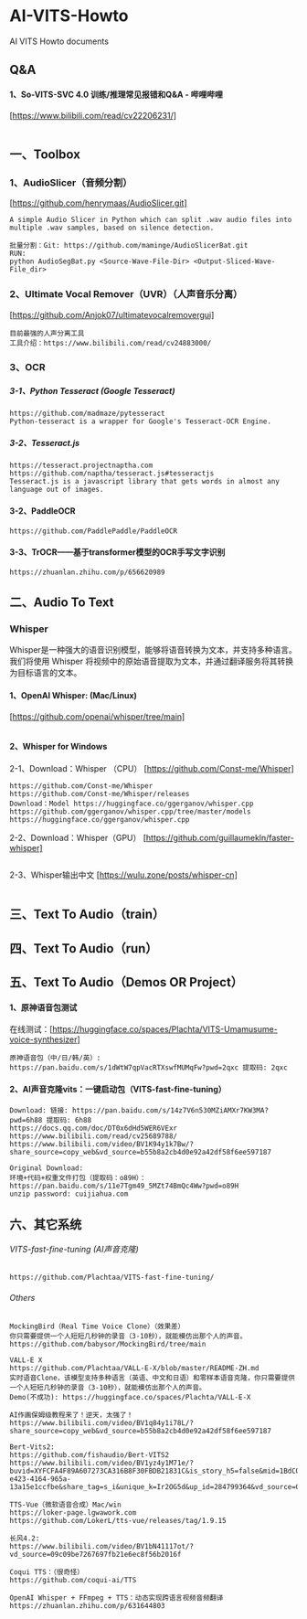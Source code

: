 # AI-VITS-Howto
AI VITS Howto documents

## Q&A
#### 1、So-VITS-SVC 4.0 训练/推理常见报错和Q&A - 哔哩哔哩
[https://www.bilibili.com/read/cv22206231/]
```

```

## 一、Toolbox

### 1、AudioSlicer（音频分割）
[https://github.com/henrymaas/AudioSlicer.git]
```
A simple Audio Slicer in Python which can split .wav audio files into multiple .wav samples, based on silence detection.

批量分割：Git: https://github.com/maminge/AudioSlicerBat.git
RUN:
python AudioSegBat.py <Source-Wave-File-Dir> <Output-Sliced-Wave-File_dir>
```

### 2、Ultimate Vocal Remover（UVR）（人声音乐分离）
[https://github.com/Anjok07/ultimatevocalremovergui]
```
目前最强的人声分离工具
工具介绍：https://www.bilibili.com/read/cv24883000/
```

### 3、OCR

##### 3-1、Python Tesseract (Google Tesseract)
```
https://github.com/madmaze/pytesseract
Python-tesseract is a wrapper for Google's Tesseract-OCR Engine.
```
##### 3-2、Tesseract.js
```
https://tesseract.projectnaptha.com
https://github.com/naptha/tesseract.js#tesseractjs
Tesseract.js is a javascript library that gets words in almost any language out of images.
```

#### 3-2、PaddleOCR
```
https://github.com/PaddlePaddle/PaddleOCR
```

#### 3-3、TrOCR——基于transformer模型的OCR手写文字识别
```
https://zhuanlan.zhihu.com/p/656620989
```

## 二、Audio To Text
### Whisper<br>
Whisper是一种强大的语音识别模型，能够将语音转换为文本，并支持多种语言。我们将使用 Whisper 将视频中的原始语音提取为文本，并通过翻译服务将其转换为目标语言的文本。

#### 1、OpenAI Whisper: (Mac/Linux)
[https://github.com/openai/whisper/tree/main]
```
```
#### 2、Whisper for Windows
2-1、Download：Whisper （CPU）
[https://github.com/Const-me/Whisper]
```
https://github.com/Const-me/Whisper
https://github.com/Const-me/Whisper/releases
Download：Model https://huggingface.co/ggerganov/whisper.cpp
https://github.com/ggerganov/whisper.cpp/tree/master/models
https://huggingface.co/ggerganov/whisper.cpp
```
2-2、Download：Whisper（GPU）
[https://github.com/guillaumekln/faster-whisper]
```
```
2-3、Whisper输出中文
[https://wulu.zone/posts/whisper-cn]
```
```

## 三、Text To Audio（train）

## 四、Text To Audio（run）

## 五、Text To Audio（Demos OR Project）
#### 1、原神语音包测试
在线测试：[https://huggingface.co/spaces/Plachta/VITS-Umamusume-voice-synthesizer]
```
原神语音包（中/日/韩/英）: https://pan.baidu.com/s/1dWtW7qpVacRTXswfMUMqFw?pwd=2qxc 提取码: 2qxc 
```
#### 2、AI声音克隆vits：一键启动包（VITS-fast-fine-tuning）

```
Download: 链接: https://pan.baidu.com/s/14z7V6n530MZiAMXr7KW3MA?pwd=6h88 提取码: 6h88 
https://docs.qq.com/doc/DT0x6dHd5WER6VExr
https://www.bilibili.com/read/cv25689788/
https://www.bilibili.com/video/BV1K94y1k7Bw/?share_source=copy_web&vd_source=b55b8a2cb4d0e92a42df58f6ee597187

Original Download:
环境+代码+权重文件打包（提取码：o89H）：
https://pan.baidu.com/s/11e7Tgm49_5MZt74BmQc4Ww?pwd=o89H
unzip password: cuijiahua.com
```

## 六、其它系统
###### VITS-fast-fine-tuning (AI声音克隆)
```
https://github.com/Plachtaa/VITS-fast-fine-tuning/
```
###### Others
```
MockingBird（Real Time Voice Clone）（效果差） 
你只需要提供一个人短短几秒钟的录音（3-10秒），就能模仿出那个人的声音。
https://github.com/babysor/MockingBird/tree/main
```
```
VALL-E X
https://github.com/Plachtaa/VALL-E-X/blob/master/README-ZH.md
实时语音Clone，该模型支持多种语言（英语、中文和日语）和零样本语音克隆，你只需要提供一个人短短几秒钟的录音（3-10秒），就能模仿出那个人的声音。
Demo(不成功): https://huggingface.co/spaces/Plachta/VALL-E-X
```
```
AI作画保姆级教程来了！逆天，太强了！
https://www.bilibili.com/video/BV1q84y1i78L/?share_source=copy_web&vd_source=b55b8a2cb4d0e92a42df58f6ee597187
```
```
Bert-Vits2:
https://github.com/fishaudio/Bert-VITS2
https://www.bilibili.com/video/BV1yz4y1M71e/?buvid=XYFCFA4F89A607273CA316B8F30FBDB21831C&is_story_h5=false&mid=1BdCQC4JGQbdG4lCFG58cw%3D%3D&p=1&plat_id=116&share_from=ugc&share_plat=android&share_session_id=4d499b7c-e423-4164-965a-13a15e1ccfbe&share_tag=s_i&unique_k=Ir2OG5d&up_id=284799364&vd_source=09c09be7267697fb21e6ec8f56b2016f
```
```
TTS-Vue（微软语音合成）Mac/win
https://loker-page.lgwawork.com
https://github.com/LokerL/tts-vue/releases/tag/1.9.15
```
```
长风4.2:
https://www.bilibili.com/video/BV1bN41117ot/?vd_source=09c09be7267697fb21e6ec8f56b2016f
```
```
Coqui TTS：（很奇怪）
https://github.com/coqui-ai/TTS
```
```
OpenAI Whisper + FFmpeg + TTS：动态实现跨语言视频音频翻译
https://zhuanlan.zhihu.com/p/631644803
```


